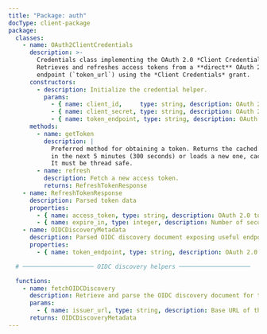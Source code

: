 ```yaml
---
title: "Package: auth"
docType: client-package
package:
  classes:
    - name: OAuth2ClientCredentials
      description: >-
        Credentials class implementing the OAuth 2.0 *Client Credentials* grant.
        Retrieves and refreshes access tokens from a **direct** OAuth 2.0 token
        endpoint (`token_url`) using the *Client Credentials* grant. 
      constructors:
        - description: Initialize the credential helper.
          params:
            - { name: client_id,     type: string, description: OAuth 2.0 client identifier }
            - { name: client_secret, type: string, description: OAuth 2.0 client secret }
            - { name: token_endpoint, type: string, description: OAuth 2.0 token endpoint URL }
      methods:
        - name: getToken
          description: |
            Preferred method for obtaining a token. Returns the cached token if it does not expire
            in the next 5 minutes (300 seconds) or loads a new one, caching it prior to returning it.
            It must be thread safe.
        - name: refresh
          description: Fetch a new access token.
          returns: RefreshTokenResponse
    - name: RefreshTokenResponse
      description: Parsed token data
      properties:
        - { name: access_token, type: string, description: OAuth 2.0 token }
        - { name: expire_in, type: integer, description: Number of seconds the token will be valid for }
    - name: OIDCDiscoveryMetadata
      description: Parsed OIDC discovery document exposing useful endpoints.
      properties:
        - { name: token_endpoint, type: string, description: OAuth 2.0 token endpoint URL advertised by the provider }

  # ──────────────────── OIDC discovery helpers ────────────────────

  functions:
    - name: fetchOIDCDiscovery
      description: Retrieve and parse the OIDC discovery document for the given issuer.
      params:
        - { name: issuer_url, type: string, description: Base URL of the OIDC issuer }
      returns: OIDCDiscoveryMetadata
---
```

